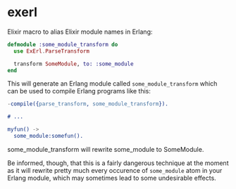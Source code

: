 # exerl

Elixir macro to alias Elixir module names in Erlang:

```elixir
defmodule :some_module_transform do
  use ExErl.ParseTransform

  transform SomeModule, to: :some_module
end
```

This will generate an Erlang module called `some_module_transform` which
can be used to compile Erlang programs like this:

```erlang
-compile({parse_transform, some_module_transform}).

# ...

myfun() ->
  some_module:somefun().
```

some_module_transform will rewrite some_module to SomeModule.

Be informed, though, that this is a fairly dangerous technique at the moment as it
will rewrite pretty much every occurence of `some_module` atom in your Erlang module,
which may sometimes lead to some undesirable effects.

